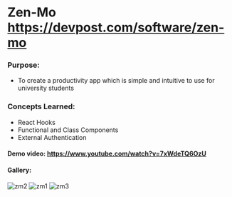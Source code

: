 # Zen-Mo https://devpost.com/software/zen-mo

### Purpose:
- To create a productivity app which is simple and intuitive to use for university students


### Concepts Learned:
- React Hooks
- Functional and Class Components
- External Authentication


#### Demo video: https://www.youtube.com/watch?v=7xWdeTQ6OzU


 
#### Gallery:
![zm2](https://user-images.githubusercontent.com/68773823/146826108-01fcdc13-fc41-4ecd-af3d-1c5f4b81d266.png)
![zm1](https://user-images.githubusercontent.com/68773823/146826125-a4b03796-5d6f-480d-9f2d-22ae2d84845a.png)
![zm3](https://user-images.githubusercontent.com/68773823/146826146-c4a354ca-34fa-49cb-9a4b-535751a72b9f.png)
